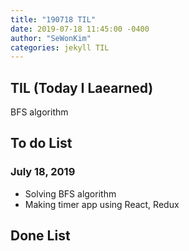 ```yaml
---
title: "190718 TIL"
date: 2019-07-18 11:45:00 -0400
author: "SeWonKim"
categories: jekyll TIL
---
```


## TIL (Today I Laearned)
BFS algorithm

## To do List 
### July 18, 2019
* Solving BFS algorithm
* Making timer app using React, Redux

## Done List
